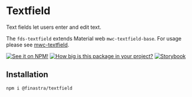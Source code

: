 # Textfield
Text fields let users enter and edit text.

The `fds-textfield`  extends Material web `mwc-textfield-base`. For usage please see [mwc-textfield](https://github.com/material-components/material-web/tree/master/packages/textfield).

[![See it on NPM!](https://img.shields.io/npm/v/@finastra/textfield?style=for-the-badge)](https://www.npmjs.com/package/@finastra/textfield)
[![How big is this package in your project?](https://img.shields.io/bundlephobia/minzip/@finastra/textfield?style=for-the-badge)](https://bundlephobia.com/result?p=@finastra/textfield')
[![Storybook](https://shields.io/badge/-Play%20with%20this%20web%20component-2a0481?logo=storybook&style=for-the-badge)](https://finastra.github.io/finastra-design-system/?path=/story/components-textfield-default)

## Installation

```
npm i @finastra/textfield
```

